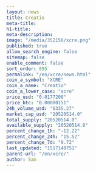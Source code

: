 ```yaml
---
layout: news
title: Creatio
meta-title: 
h1-title: 
meta-description: 
image: "/media/352156/xcre.png"
published: true
allow_search_engine: false
sitemap: false
enable_comment: false
sort_order: 895
permalink: "/en/xcre/news.html"
coin_a_symbol: "XCRE"
coin_a_name: "Creatio"
coin_a_lower_case: "xcre"
price_usd: "0.0177208"
price_btc: "0.00000151"
24h_volume_usd: "6335.27"
market_cap_usd: "20520514.0"
total_supply: "20520514.0"
available_supply: "20520514.0"
percent_change_1h: "-12.22"
percent_change_24h: "15.52"
percent_change_7d: "9.72"
last_updated: "1517140751"
parent-url: "/en/xcre/"
author: Sam
---
```


